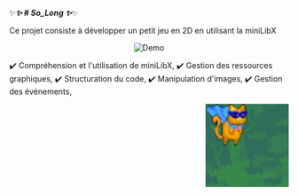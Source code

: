 ✨_____________________________________________________________________________________________________________✨ 
                                                # So_Long
✨_____________________________________________________________________________________________________________✨ 
    
Ce projet consiste à développer un petit jeu en 2D en utilisant la miniLibX

<p align="center">
  <img src="so_long/assets/.gif/So_l_oS.gif" alt="Demo" width="300"/>
</p>


✔️ Compréhension et l'utilisation de miniLibX, 
✔️ Gestion des ressources graphiques, 
✔️ Structuration du code, 
✔️ Manipulation d'images,
✔️ Gestion des événements,


<p align="right">
  <img src="so_long/assets/player/p.png" alt="Super-Cat-Player" width="150"/>
</p>
